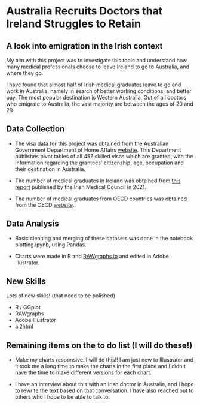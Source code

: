 # Australia Recruits Doctors that Ireland Struggles to Retain

##  A look into emigration in the Irish context 

My aim with this project was to investigate this topic and understand how many medical professionals choose to leave Ireland to go to Australia, and where they go. 

I have found that almost half of Irish medical  graduates leave to go and work in Australia, namely in search of better working conditions, and better pay. The most popular destination is Western Australia. Out of all doctors who emigrate to Australia, the vast majority are between the ages of 20 and 29. 

## Data Collection 

- The visa data for this project was obtained from the Australian Government Department of Home Affairs [website](https://www.homeaffairs.gov.au/). This Department publishes pivot tables of all 457 skilled visas which are granted, with the information regarding the grantees' citizenship, age, occupation and their destination in Australia. 

- The number of medical graduates in Ireland was obtained from [this report](https://www.medicalcouncil.ie/news-and-publications/reports/medical-workforce-intelligence-summary-report-2021.pdf) published by the Irish Medical Council in 2021. 

- The number of medical graduates from OECD countries was obtained from the OECD [website](https://data.oecd.org/healthres/medical-graduates.htm). 

## Data Analysis 

- Basic cleaning and merging of these datasets was done in the notebook plotting.ipynb, using Pandas. 

- Charts were made in R and [RAWgraphs.io](https://www.rawgraphs.io/) and edited in Adobe Illustrator. 

## New Skills 

Lots of new skills! (that need to be polished)

- R / GGplot
- RAWgraphs
- Adobe Illustrator
- ai2html

## Remaining items on the to do list (I will do these!)

- Make my charts responsive. I will do this!! I am just new to Illustrator and it took me a long time to make the charts in the first place and I didn't have the time to make different versions for each chart. 

- I have an interview about this with an Irish doctor in Australia, and I hope to rewrite the text based on that conversation. I have also reached out to others who I hope to be able to talk to.  


